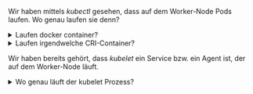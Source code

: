 Wir haben mittels *kubectl* gesehen, dass auf dem Worker-Node Pods laufen.
Wo genau laufen sie denn?

<details><summary>Laufen docker container?</summary>

```plain
docker ps
```

</details>

<details><summary>Laufen irgendwelche CRI-Container?</summary>

```plain
crictl ps
```

*CRI = Container Runtime Interface*

</details>

Wir haben bereits gehört, dass *kubelet* ein Service bzw. ein Agent ist, der auf dem Worker-Node läuft.

<details><summary>Wo genau läuft der kubelet Prozess?</summary>

```plain
ps aux | grep kubelet
```

```plain
systemctl status kubelet
```

</details>

